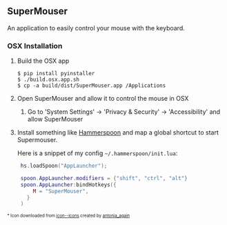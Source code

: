## SuperMouser

An application to easily control your mouse with the keyboard.

### OSX Installation

1) Build the OSX app
   ```shell
   $ pip install pyinstaller
   $ ./build.osx.app.sh
   $ cp -a build/dist/SuperMouser.app /Applications
   ```

2) Open SuperMouser and allow it to control the mouse in OSX
   1) Go to 'System Settings' -> 'Privacy & Security' -> 'Accessibility' and allow SuperMouser

3) Install something like [Hammerspoon](https://www.hammerspoon.org/) and map a global shortcut to start Supermouser.

   Here is a snippet of my config `~/.hammerspoon/init.lua`:
 
   ```lua
    hs.loadSpoon("AppLauncher");

    spoon.AppLauncher.modifiers = {"shift", "ctrl", "alt"}
    spoon.AppLauncher:bindHotkeys({
        M = "SuperMouser",
      }
    )
   ```



<sup><sub>* Icon downloaded from [icon--icons](https://icon-icons.com/users/antonia_again/icon-sets/) created by [antonia_again](https://icon-icons.com/users/antonia_again/icon-sets/)</sup><sub>
